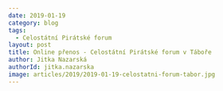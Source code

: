 ```yaml
---
date: 2019-01-19
category: blog
tags:
  - Celostátní Pirátské forum
layout: post
title: Online přenos - Celostátní Pirátské forum v Táboře
author: Jitka Nazarská
authorId: jitka.nazarska
image: articles/2019/2019-01-19-celostatni-forum-tabor.jpg
---
```


<div class="fb-video" data-href="https://www.facebook.com/ceska.piratska.strana/videos/537072540145667/?t=0" data-width="600" data-show-text="false"></div>